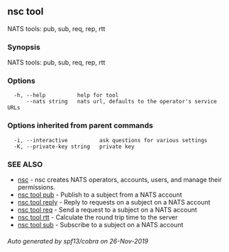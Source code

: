 ## nsc tool

NATS tools: pub, sub, req, rep, rtt

### Synopsis

NATS tools: pub, sub, req, rep, rtt

### Options

```
  -h, --help          help for tool
      --nats string   nats url, defaults to the operator's service URLs
```

### Options inherited from parent commands

```
  -i, --interactive          ask questions for various settings
  -K, --private-key string   private key
```

### SEE ALSO

* [nsc](nsc.md)	 - nsc creates NATS operators, accounts, users, and manage their permissions.
* [nsc tool pub](nsc_tool_pub.md)	 - Publish to a subject from a NATS account
* [nsc tool reply](nsc_tool_reply.md)	 - Reply to requests on a subject on a NATS account
* [nsc tool req](nsc_tool_req.md)	 - Send a request to a subject on a NATS account
* [nsc tool rtt](nsc_tool_rtt.md)	 - Calculate the round trip time to the server
* [nsc tool sub](nsc_tool_sub.md)	 - Subscribe to a subject on a NATS account

###### Auto generated by spf13/cobra on 26-Nov-2019
